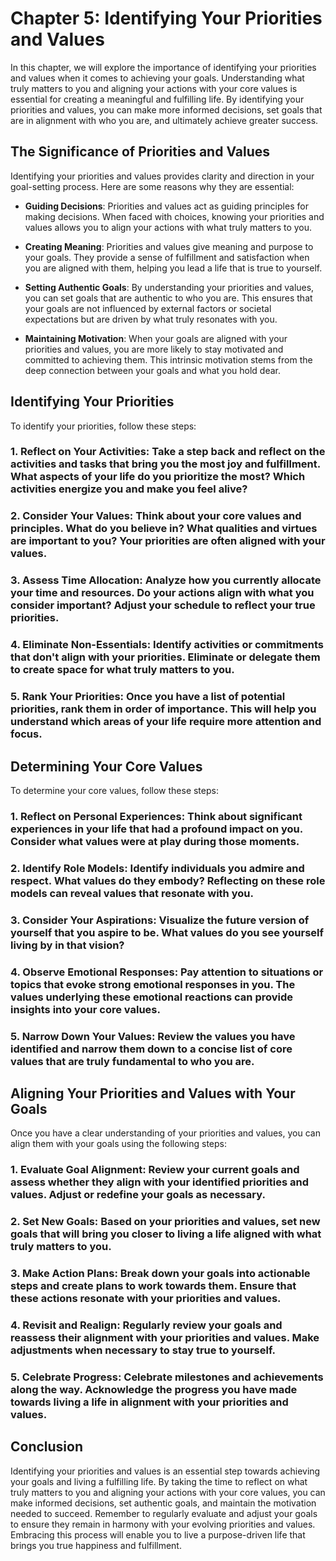 Chapter 5: Identifying Your Priorities and Values
=================================================

In this chapter, we will explore the importance of identifying your priorities and values when it comes to achieving your goals. Understanding what truly matters to you and aligning your actions with your core values is essential for creating a meaningful and fulfilling life. By identifying your priorities and values, you can make more informed decisions, set goals that are in alignment with who you are, and ultimately achieve greater success.

The Significance of Priorities and Values
-----------------------------------------

Identifying your priorities and values provides clarity and direction in your goal-setting process. Here are some reasons why they are essential:

* **Guiding Decisions**: Priorities and values act as guiding principles for making decisions. When faced with choices, knowing your priorities and values allows you to align your actions with what truly matters to you.

* **Creating Meaning**: Priorities and values give meaning and purpose to your goals. They provide a sense of fulfillment and satisfaction when you are aligned with them, helping you lead a life that is true to yourself.

* **Setting Authentic Goals**: By understanding your priorities and values, you can set goals that are authentic to who you are. This ensures that your goals are not influenced by external factors or societal expectations but are driven by what truly resonates with you.

* **Maintaining Motivation**: When your goals are aligned with your priorities and values, you are more likely to stay motivated and committed to achieving them. This intrinsic motivation stems from the deep connection between your goals and what you hold dear.

Identifying Your Priorities
---------------------------

To identify your priorities, follow these steps:

### 1. **Reflect on Your Activities**: Take a step back and reflect on the activities and tasks that bring you the most joy and fulfillment. What aspects of your life do you prioritize the most? Which activities energize you and make you feel alive?

### 2. **Consider Your Values**: Think about your core values and principles. What do you believe in? What qualities and virtues are important to you? Your priorities are often aligned with your values.

### 3. **Assess Time Allocation**: Analyze how you currently allocate your time and resources. Do your actions align with what you consider important? Adjust your schedule to reflect your true priorities.

### 4. **Eliminate Non-Essentials**: Identify activities or commitments that don't align with your priorities. Eliminate or delegate them to create space for what truly matters to you.

### 5. **Rank Your Priorities**: Once you have a list of potential priorities, rank them in order of importance. This will help you understand which areas of your life require more attention and focus.

Determining Your Core Values
----------------------------

To determine your core values, follow these steps:

### 1. **Reflect on Personal Experiences**: Think about significant experiences in your life that had a profound impact on you. Consider what values were at play during those moments.

### 2. **Identify Role Models**: Identify individuals you admire and respect. What values do they embody? Reflecting on these role models can reveal values that resonate with you.

### 3. **Consider Your Aspirations**: Visualize the future version of yourself that you aspire to be. What values do you see yourself living by in that vision?

### 4. **Observe Emotional Responses**: Pay attention to situations or topics that evoke strong emotional responses in you. The values underlying these emotional reactions can provide insights into your core values.

### 5. **Narrow Down Your Values**: Review the values you have identified and narrow them down to a concise list of core values that are truly fundamental to who you are.

Aligning Your Priorities and Values with Your Goals
---------------------------------------------------

Once you have a clear understanding of your priorities and values, you can align them with your goals using the following steps:

### 1. **Evaluate Goal Alignment**: Review your current goals and assess whether they align with your identified priorities and values. Adjust or redefine your goals as necessary.

### 2. **Set New Goals**: Based on your priorities and values, set new goals that will bring you closer to living a life aligned with what truly matters to you.

### 3. **Make Action Plans**: Break down your goals into actionable steps and create plans to work towards them. Ensure that these actions resonate with your priorities and values.

### 4. **Revisit and Realign**: Regularly review your goals and reassess their alignment with your priorities and values. Make adjustments when necessary to stay true to yourself.

### 5. **Celebrate Progress**: Celebrate milestones and achievements along the way. Acknowledge the progress you have made towards living a life in alignment with your priorities and values.

Conclusion
----------

Identifying your priorities and values is an essential step towards achieving your goals and living a fulfilling life. By taking the time to reflect on what truly matters to you and aligning your actions with your core values, you can make informed decisions, set authentic goals, and maintain the motivation needed to succeed. Remember to regularly evaluate and adjust your goals to ensure they remain in harmony with your evolving priorities and values. Embracing this process will enable you to live a purpose-driven life that brings you true happiness and fulfillment.

